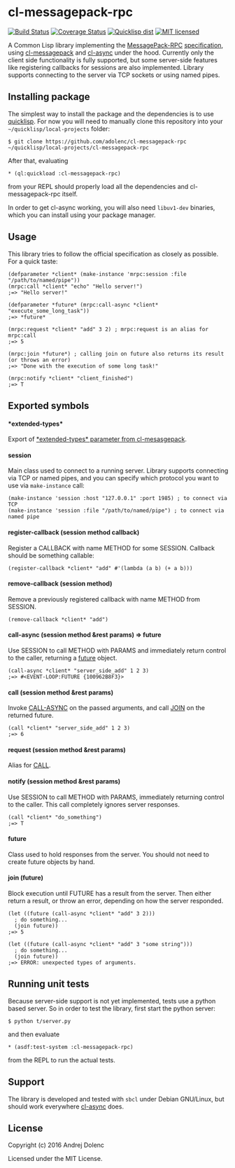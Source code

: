 cl-messagepack-rpc
==================
[![Build Status](https://travis-ci.org/adolenc/cl-messagepack-rpc.svg?branch=master)](https://travis-ci.org/adolenc/cl-messagepack-rpc)
[![Coverage Status](https://coveralls.io/repos/github/adolenc/cl-messagepack-rpc/badge.svg?branch=master)](https://coveralls.io/github/adolenc/cl-messagepack-rpc?branch=master)
[![Quicklisp dist](http://quickdocs.org/badge/cl-messagepack-rpc.svg)](http://quickdocs.org/cl-messagepack-rpc/)
[![MIT licensed](https://img.shields.io/badge/license-MIT-blue.svg)](./LICENSE)

A Common Lisp library implementing the [MessagePack-RPC](https://github.com/msgpack-rpc/msgpack-rpc) [specification](https://github.com/msgpack-rpc/msgpack-rpc/blob/master/spec.md), using [cl-messagepack](https://github.com/mbrezu/cl-messagepack) and [cl-async](https://github.com/orthecreedence/cl-async) under the hood. Currently only the client side functionality is fully supported, but some server-side features like registering callbacks for sessions are also implemented. Library supports connecting to the server via TCP sockets or using named pipes.

## Installing package
The simplest way to install the package and the dependencies is to use [quicklisp](https://www.quicklisp.org/). For now you will need to manually clone this repository into your `~/quicklisp/local-projects` folder:

    $ git clone https://github.com/adolenc/cl-messagepack-rpc ~/quicklisp/local-projects/cl-messagepack-rpc

After that, evaluating

    * (ql:quickload :cl-messagepack-rpc)

from your REPL should properly load all the dependencies and cl-messagepack-rpc itself.

In order to get cl-async working, you will also need `libuv1-dev` binaries, which you can install using your package manager.

## Usage
This library tries to follow the official specification as closely as possible. For a quick taste:

```common-lisp
(defparameter *client* (make-instance 'mrpc:session :file "/path/to/named/pipe"))
(mrpc:call *client* "echo" "Hello server!")
;=> "Hello server!"

(defparameter *future* (mrpc:call-async *client* "execute_some_long_task"))
;=> *future*

(mrpc:request *client* "add" 3 2) ; mrpc:request is an alias for mrpc:call
;=> 5

(mrpc:join *future*) ; calling join on future also returns its result (or throws an error)
;=> "Done with the execution of some long task!"

(mrpc:notify *client* "client_finished")
;=> T
```

## Exported symbols

#### \*extended-types\*
Export of [\*extended-types\* parameter from cl-mesasgepack](https://github.com/mbrezu/cl-messagepack#extended-types).

#### session
Main class used to connect to a running server. Library supports connecting via TCP or named pipes, and you can specify which protocol you want to use via `make-instance` call:
```common-lisp
(make-instance 'session :host "127.0.0.1" :port 1985) ; to connect via TCP
(make-instance 'session :file "/path/to/named/pipe") ; to connect via named pipe
```

#### register-callback (session method callback)
Register a CALLBACK with name METHOD for some SESSION. Callback should be something callable:
```common-lisp
(register-callback *client* "add" #'(lambda (a b) (+ a b)))
```

#### remove-callback (session method)
Remove a previously registered callback with name METHOD from SESSION.
```common-lisp
(remove-callback *client* "add")
```

#### call-async (session method &rest params) => future
Use SESSION to call METHOD with PARAMS and immediately return control to the caller, returning a [future](#future) object.
```common-lisp
(call-async *client* "server_side_add" 1 2 3)
;=> #<EVENT-LOOP:FUTURE {100962B8F3}>
```

#### call (session method &rest params)
Invoke [CALL-ASYNC](#call-async-session-method-rest-params--future) on the passed arguments, and call [JOIN](#join-future) on the returned future.
```common-lisp
(call *client* "server_side_add" 1 2 3)
;=> 6
```

#### request (session method &rest params)
Alias for [CALL](#call-session-method-rest-params).

#### notify (session method &rest params)
Use SESSION to call METHOD with PARAMS, immediately returning control to the caller. This call completely ignores server responses.
```common-lisp
(call *client* "do_something")
;=> T
```

#### future
Class used to hold responses from the server. You should not need to create future objects by hand.

#### join (future)
Block execution until FUTURE has a result from the server. Then either return a result, or throw an error, depending on how the server responded.
```common-lisp
(let ((future (call-async *client* "add" 3 2)))
  ; do something...
  (join future))
;=> 5

(let ((future (call-async *client* "add" 3 "some string")))
  ; do something...
  (join future))
;=> ERROR: unexpected types of arguments.
```

## Running unit tests
Because server-side support is not yet implemented, tests use a python based server. So in order to test the library, first start the python server:

    $ python t/server.py

and then evaluate

    * (asdf:test-system :cl-messagepack-rpc)

from the REPL to run the actual tests.

## Support
The library is developed and tested with `sbcl` under Debian GNU/Linux, but should work everywhere [cl-async](https://github.com/orthecreedence/cl-async) does.

## License
Copyright (c) 2016 Andrej Dolenc

Licensed under the MIT License.
